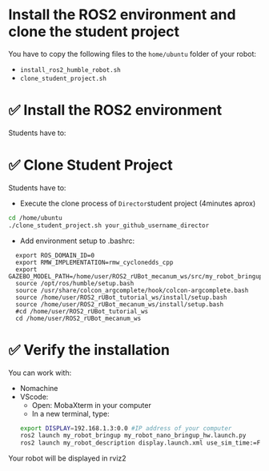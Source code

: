 # Install the ROS2 environment and clone the student project

You have to copy the following files to the `home/ubuntu` folder of your robot:

- `install_ros2_humble_robot.sh`
- `clone_student_project.sh`

# ✅ Install the ROS2 environment

Students have to:


# ✅ Clone Student Project

Students have to:
- Execute the clone process of `Director`student project (4minutes aprox)
```bash
cd /home/ubuntu
./clone_student_project.sh your_github_username_director
````
- Add environment setup to .bashrc:
````shell
  export ROS_DOMAIN_ID=0
  export RMW_IMPLEMENTATION=rmw_cyclonedds_cpp
  export GAZEBO_MODEL_PATH=/home/user/ROS2_rUBot_mecanum_ws/src/my_robot_bringup/models:$GAZEBO_MODEL_PATH
  source /opt/ros/humble/setup.bash
  source /usr/share/colcon_argcomplete/hook/colcon-argcomplete.bash
  source /home/user/ROS2_rUBot_tutorial_ws/install/setup.bash
  source /home/user/ROS2_rUBot_mecanum_ws/install/setup.bash
  #cd /home/user/ROS2_rUBot_tutorial_ws
  cd /home/user/ROS2_rUBot_mecanum_ws
  ````
# ✅ Verify the installation
You can work with:
- Nomachine
- VScode:
  - Open: MobaXterm in your computer
  - In a new terminal, type:
  ```bash
  export DISPLAY=192.168.1.3:0.0 #IP address of your computer 
  ros2 launch my_robot_bringup my_robot_nano_bringup_hw.launch.py
  ros2 launch my_robot_description display.launch.xml use_sim_time:=False robot_model:=rubot/rubot_mecanum.urdf
  ```
Your robot will be displayed in rviz2
